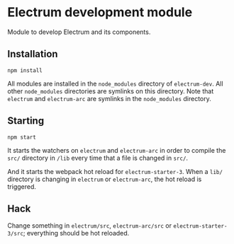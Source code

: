 # Electrum development module

Module to develop Electrum and its components.

## Installation

```
npm install
```

All modules are installed in the `node_modules` directory of `electrum-dev`. All other
`node_modules` directories are symlinks on this directory. Note that `electrum` and
`electrum-arc` are symlinks in the `node_modules` directory.

## Starting

```
npm start
```

It starts the watchers on `electrum` and `electrum-arc` in order to compile the `src/`
directory in `/lib` every time that a file is changed in `src/`.

And it starts the webpack hot reload for `electrum-starter-3`. When a `lib/` directory
is changing in `electrum` or `electrum-arc`, the hot reload is triggered.

## Hack

Change something in `electrum/src`, `electrum-arc/src` or `electrum-starter-3/src`;
everything should be hot reloaded.

